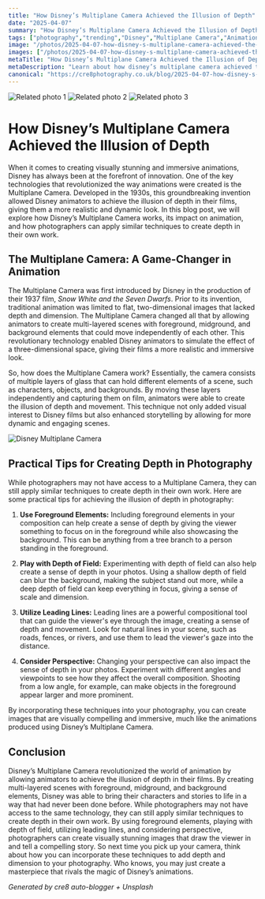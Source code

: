 ```yaml
---
title: "How Disney’s Multiplane Camera Achieved the Illusion of Depth"
date: "2025-04-07"
summary: "How Disney’s Multiplane Camera Achieved the Illusion of Depth - A trending topic in photography."
tags: ["photography","trending","Disney","Multiplane Camera","Animation","Depth","Photography","Foreground Elements","Depth of Field","Leading Lines","Perspective","Visual Interest"]
image: "/photos/2025-04-07-how-disney-s-multiplane-camera-achieved-the-illusion-of-depth-1.jpg"
images: ["/photos/2025-04-07-how-disney-s-multiplane-camera-achieved-the-illusion-of-depth-1.jpg","/photos/2025-04-07-how-disney-s-multiplane-camera-achieved-the-illusion-of-depth-2.jpg","/photos/2025-04-07-how-disney-s-multiplane-camera-achieved-the-illusion-of-depth-3.jpg"]
metaTitle: "How Disney’s Multiplane Camera Achieved the Illusion of Depth | cre8 Photography"
metaDescription: "Learn about how disney’s multiplane camera achieved the illusion of depth in photography with practical tips and insights."
canonical: "https://cre8photography.co.uk/blog/2025-04-07-how-disney-s-multiplane-camera-achieved-the-illusion-of-depth"
---
```



<div class="grid grid-cols-1 sm:grid-cols-2 md:grid-cols-3 gap-4">
  <img src="/photos/2025-04-07-how-disney-s-multiplane-camera-achieved-the-illusion-of-depth-1.jpg" alt="Related photo 1" class="w-full rounded-lg" />
<img src="/photos/2025-04-07-how-disney-s-multiplane-camera-achieved-the-illusion-of-depth-2.jpg" alt="Related photo 2" class="w-full rounded-lg" />
<img src="/photos/2025-04-07-how-disney-s-multiplane-camera-achieved-the-illusion-of-depth-3.jpg" alt="Related photo 3" class="w-full rounded-lg" />
</div>


# How Disney’s Multiplane Camera Achieved the Illusion of Depth

When it comes to creating visually stunning and immersive animations, Disney has always been at the forefront of innovation. One of the key technologies that revolutionized the way animations were created is the Multiplane Camera. Developed in the 1930s, this groundbreaking invention allowed Disney animators to achieve the illusion of depth in their films, giving them a more realistic and dynamic look. In this blog post, we will explore how Disney’s Multiplane Camera works, its impact on animation, and how photographers can apply similar techniques to create depth in their own work.

## The Multiplane Camera: A Game-Changer in Animation

The Multiplane Camera was first introduced by Disney in the production of their 1937 film, *Snow White and the Seven Dwarfs*. Prior to its invention, traditional animation was limited to flat, two-dimensional images that lacked depth and dimension. The Multiplane Camera changed all that by allowing animators to create multi-layered scenes with foreground, midground, and background elements that could move independently of each other. This revolutionary technology enabled Disney animators to simulate the effect of a three-dimensional space, giving their films a more realistic and immersive look.

So, how does the Multiplane Camera work? Essentially, the camera consists of multiple layers of glass that can hold different elements of a scene, such as characters, objects, and backgrounds. By moving these layers independently and capturing them on film, animators were able to create the illusion of depth and movement. This technique not only added visual interest to Disney films but also enhanced storytelling by allowing for more dynamic and engaging scenes.

![Disney Multiplane Camera](https://upload.wikimedia.org/wikipedia/commons/thumb/4/46/Disney_multiplane_camera.jpg/800px-Disney_multiplane_camera.jpg)

## Practical Tips for Creating Depth in Photography

While photographers may not have access to a Multiplane Camera, they can still apply similar techniques to create depth in their own work. Here are some practical tips for achieving the illusion of depth in photography:

1. **Use Foreground Elements:** Including foreground elements in your composition can help create a sense of depth by giving the viewer something to focus on in the foreground while also showcasing the background. This can be anything from a tree branch to a person standing in the foreground.

2. **Play with Depth of Field:** Experimenting with depth of field can also help create a sense of depth in your photos. Using a shallow depth of field can blur the background, making the subject stand out more, while a deep depth of field can keep everything in focus, giving a sense of scale and dimension.

3. **Utilize Leading Lines:** Leading lines are a powerful compositional tool that can guide the viewer's eye through the image, creating a sense of depth and movement. Look for natural lines in your scene, such as roads, fences, or rivers, and use them to lead the viewer's gaze into the distance.

4. **Consider Perspective:** Changing your perspective can also impact the sense of depth in your photos. Experiment with different angles and viewpoints to see how they affect the overall composition. Shooting from a low angle, for example, can make objects in the foreground appear larger and more prominent.

By incorporating these techniques into your photography, you can create images that are visually compelling and immersive, much like the animations produced using Disney’s Multiplane Camera.

## Conclusion

Disney’s Multiplane Camera revolutionized the world of animation by allowing animators to achieve the illusion of depth in their films. By creating multi-layered scenes with foreground, midground, and background elements, Disney was able to bring their characters and stories to life in a way that had never been done before. While photographers may not have access to the same technology, they can still apply similar techniques to create depth in their own work. By using foreground elements, playing with depth of field, utilizing leading lines, and considering perspective, photographers can create visually stunning images that draw the viewer in and tell a compelling story. So next time you pick up your camera, think about how you can incorporate these techniques to add depth and dimension to your photography. Who knows, you may just create a masterpiece that rivals the magic of Disney’s animations.

*Generated by cre8 auto-blogger + Unsplash*
